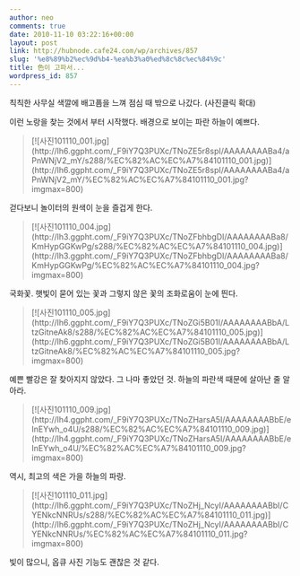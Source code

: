 ```yaml
---
author: neo
comments: true
date: 2010-11-10 03:22:16+00:00
layout: post
link: http://hubnode.cafe24.com/wp/archives/857
slug: '%e8%89%b2%ec%9d%b4-%ea%b3%a0%ed%8c%8c%ec%84%9c'
title: 色이 고파서...
wordpress_id: 857
---
```


칙칙한 사무실 색깔에 배고픔을 느껴 점심 때 밖으로 나갔다. (사진클릭 확대)

이런 노랑을 찾는 것에서 부터 시작했다. 배경으로 보이는 파란 하늘이 예쁘다.



<blockquote>
[![사진101110_001.jpg](http://lh6.ggpht.com/_F9iY7Q3PUXc/TNoZE5r8spI/AAAAAAAABa4/aPnWNjV2_mY/s288/%EC%82%AC%EC%A7%84101110_001.jpg)](http://lh6.ggpht.com/_F9iY7Q3PUXc/TNoZE5r8spI/AAAAAAAABa4/aPnWNjV2_mY/%EC%82%AC%EC%A7%84101110_001.jpg?imgmax=800)
</blockquote>




걷다보니 놀이터의 원색이 눈을 즐겁게 한다.

<!-- more -->



<blockquote>
[![사진101110_004.jpg](http://lh3.ggpht.com/_F9iY7Q3PUXc/TNoZFbhbgDI/AAAAAAAABa8/KmHypGGKwPg/s288/%EC%82%AC%EC%A7%84101110_004.jpg)](http://lh3.ggpht.com/_F9iY7Q3PUXc/TNoZFbhbgDI/AAAAAAAABa8/KmHypGGKwPg/%EC%82%AC%EC%A7%84101110_004.jpg?imgmax=800)
</blockquote>



국화꽃. 햇빛이 묻어 있는 꽃과 그렇지 않은 꽃의 조화로움이 눈에 띈다.




<blockquote>
[![사진101110_005.jpg](http://lh6.ggpht.com/_F9iY7Q3PUXc/TNoZGi5B01I/AAAAAAAABbA/LtzGitneAk8/s288/%EC%82%AC%EC%A7%84101110_005.jpg)](http://lh6.ggpht.com/_F9iY7Q3PUXc/TNoZGi5B01I/AAAAAAAABbA/LtzGitneAk8/%EC%82%AC%EC%A7%84101110_005.jpg?imgmax=800)
</blockquote>



예쁜 빨강은 잘 찾아지지 않았다. 그 나마 좋았던 것. 하늘의 파란색 때문에 살아난 줄 알아라.




<blockquote>
[![사진101110_009.jpg](http://lh4.ggpht.com/_F9iY7Q3PUXc/TNoZHarsA5I/AAAAAAAABbE/eInEYwh_o4U/s288/%EC%82%AC%EC%A7%84101110_009.jpg)](http://lh4.ggpht.com/_F9iY7Q3PUXc/TNoZHarsA5I/AAAAAAAABbE/eInEYwh_o4U/%EC%82%AC%EC%A7%84101110_009.jpg?imgmax=800)
</blockquote>



역시, 최고의 색은 가을 하늘의 파랑.




<blockquote>
[![사진101110_011.jpg](http://lh6.ggpht.com/_F9iY7Q3PUXc/TNoZHj_NcyI/AAAAAAAABbI/CYENkcNNRUs/s288/%EC%82%AC%EC%A7%84101110_011.jpg)](http://lh6.ggpht.com/_F9iY7Q3PUXc/TNoZHj_NcyI/AAAAAAAABbI/CYENkcNNRUs/%EC%82%AC%EC%A7%84101110_011.jpg?imgmax=800)
</blockquote>



빛이 많으니, 옵큐 사진 기능도 괜찮은 것 같다.
